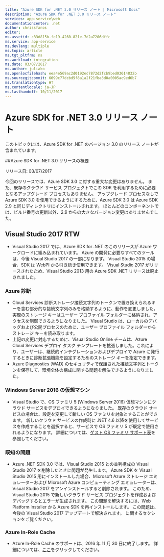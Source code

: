```yaml
---
title: "Azure SDK for .NET 3.0 リリース ノート | Microsoft Docs"
description: "Azure SDK for .NET 3.0 リリース ノート"
services: app-service\web
documentationcenter: .net
author: chrissfanos
editor: 
ms.assetid: c83d815b-fc19-4260-821e-7d2a7206dffc
ms.service: app-service
ms.devlang: multiple
ms.topic: article
ms.tgt_pltfrm: na
ms.workload: integration
ms.date: 03/07/2017
ms.author: juliako
ms.openlocfilehash: eea4e569ac2d0192ed7872d2fcb9bed03614832b
ms.sourcegitcommit: 6699c77dcbd5f8a1a2f21fba3d0a0005ac9ed6b7
ms.translationtype: HT
ms.contentlocale: ja-JP
ms.lasthandoff: 10/11/2017
---
```

# <a name="azure-sdk-for-net-30-release-notes"></a>Azure SDK for .NET 3.0 リリース ノート

このトピックには、Azure SDK for .NET のバージョン 3.0 のリリース ノートが含まれています。

##<a name="azure-sdk-for-net-30-release-summary"></a>Azure SDK for .NET 3.0 リリースの概要

リリース日: 03/07/2017
 
今回のリリースでは、Azure SDK 3.0 に対する重大な変更はありません。 また、既存のクラウド サービス プロジェクトでこの SDK を利用するために必要となるアップグレード プロセスもありません。 アップグレード プロセスなしで Azure SDK 3.0 を使用できるようにするために、Azure SDK 3.0 は Azure SDK 2.9 と同じディレクトリにインストールされます。 ほとんどのコンポーネントでは、ビルド番号の更新以外、2.9 からの大きなバージョン変更はありませんでした。

## <a name="visual-studio-2017-rtw"></a>Visual Studio 2017 RTW

- Visual Studio 2017 では、Azure SDK for .NET のこのリリースが Azure ワークロードに組み込まれています。 Azure の開発に必要なすべてのツールは、今後 Visual Studio 2017 の一部になります。 Visual Studio 2015 の場合、SDK は WebPI から引き続き使用できます。 Visual Studio 2017 がリリースされたため、Visual Studio 2013 用の Azure SDK .NET リリースは廃止されました。

### <a name="azure-diagnostics"></a>Azure 診断

- Cloud Services 診断ストレージ接続文字列のトークンで置き換えられるキーを含む部分的な接続文字列のみを格納するように、動作を変更しました。 実際のストレージ キーはユーザー プロファイル フォルダーに格納され、アクセスを制御できるようになりました。 Visual Studio は、ローカルのデバッグおよび公開プロセスのために、ユーザー プロファイル フォルダーからストレージ キーを読み取ります。 
- 上記の変更に対応するために、Visual Studio Online チームは、Azure Cloud Services デプロイ タスク テンプレートを拡張しました。これにより、ユーザーは、継続的インテグレーションおよびデプロイで Azure に発行するときに診断拡張機能を設定するためのストレージ キーを指定できます。
- Azure Diagnostics (WAD) のセキュリティで保護された接続文字列とトークンを保存して、環境全体の構成に関する問題を解決できるようになりました。
 
### <a name="windows-server-2016-virtual-machines"></a>Windows Server 2016 の仮想マシン

- Visual Studio で、OS ファミリ 5 (Windows Server 2016) 仮想マシンにクラウド サービスをデプロイできるようになりました。 既存のクラウド サービスの場合は、設定を変更して新しい OS ファミリを対象とすることができます。 新しいクラウド サービスの作成時に .NET 4.6 以降を使用してサービスを作成することを選択すると、サービスで OS ファミリ 5 が既定で使用されるようになります。  詳細については、[ゲスト OS ファミリ サポート表](../cloud-services/cloud-services-guestos-update-matrix.md)を参照してください。

### <a name="known-issues"></a>既知の問題

- Azure .NET SDK 3.0 では、Visual Studio 2015 との並列構成の Visual Studio 2017 を削除したときに問題が発生します。  Azure SDK を Visual Studio 2015 用にインストールした場合、Microsoft Azure ストレージ エミュレーターおよび Microsoft Azure コンピューティング エミュレーターは、Visual Studio 2017 をアンインストールすると削除されます。  このため、Visual Studio 2015 で新しいクラウド サービス プロジェクトを作成およびデバッグするとエラーが生成されます。 この問題を解決するには、Web Platform Installer から Azure SDK を再インストールします。  この問題は、今後の Visual Studio 2017 アップデートで解決されます。  に関するセクションをご覧ください。

 
### <a name="azure-in-role-cache"></a>Azure In-Role Cache 

- Azure In-Role Cache のサポートは、2016 年 11 月 30 日に終了します。 詳細については、[ここ](https://azure.microsoft.com/blog/azure-managed-cache-and-in-role-cache-services-to-be-retired-on-11-30-2016/)をクリックしてください。




